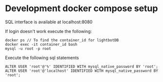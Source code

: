 # Development docker compose setup

SQL interface is available at localhost:8080

If login doesn't work execute the following:
```
docker ps // To find the container_id for lightbotDB
docker exec -it container_id bash
mysql -u root -p root
```
Execute the following sql statements
```mysql
ALTER USER 'root'@'%' IDENTIFIED WITH mysql_native_password BY 'root';
ALTER USER 'root'@'localhost' IDENTIFIED WITH mysql_native_password BY 'root';
```
